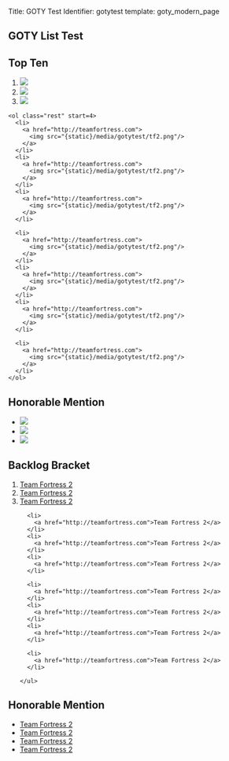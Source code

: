 Title: GOTY Test
Identifier: gotytest
template: goty_modern_page

<article>
  <h1>GOTY List Test</h1>
  <h2>Top Ten</h2>
  <section class="top-ten">
    <ol class="top-three">
      <li>
        <a href="http://teamfortress.com">
          <img src="{static}/media/gotytest/tf2.png"/>
        </a>
      </li>
      <li>
        <a href="http://teamfortress.com">
          <img src="{static}/media/gotytest/tf2.png"/>
        </a>
      </li>
      <li>
        <a href="http://teamfortress.com">
          <img src="{static}/media/gotytest/tf2.png"/>
        </a>
      </li>
    </ol>

    <ol class="rest" start=4>
      <li>
        <a href="http://teamfortress.com">
          <img src="{static}/media/gotytest/tf2.png"/>
        </a>
      </li>
      <li>
        <a href="http://teamfortress.com">
          <img src="{static}/media/gotytest/tf2.png"/>
        </a>
      </li>
      <li>
        <a href="http://teamfortress.com">
          <img src="{static}/media/gotytest/tf2.png"/>
        </a>
      </li>

      <li>
        <a href="http://teamfortress.com">
          <img src="{static}/media/gotytest/tf2.png"/>
        </a>
      </li>
      <li>
        <a href="http://teamfortress.com">
          <img src="{static}/media/gotytest/tf2.png"/>
        </a>
      </li>
      <li>
        <a href="http://teamfortress.com">
          <img src="{static}/media/gotytest/tf2.png"/>
        </a>
      </li>

      <li>
        <a href="http://teamfortress.com">
          <img src="{static}/media/gotytest/tf2.png"/>
        </a>
      </li>
    </ol>
  </section>

  <section class="honorable-mention">
    <h2>Honorable Mention</h2>
    <ul>
      <li>
        <a href="http://teamfortress.com">
          <img src="{static}/media/gotytest/tf2.png"/>
        </a>
      </li>
      <li>
        <a href="http://teamfortress.com">
          <img src="{static}/media/gotytest/tf2.png"/>
        </a>
      </li>
      <li>
        <a href="http://teamfortress.com">
          <img src="{static}/media/gotytest/tf2.png"/>
        </a>
      </li>
    </ul>
  </section>
</article>

<aside>
  <section class="backlog-bracket">
    <h2>Backlog Bracket</h2>
    <ol>
      <li>
        <a href="http://teamfortress.com">Team Fortress 2</a>
      </li>
      <li>
        <a href="http://teamfortress.com">Team Fortress 2</a>
      </li>
      <li>
        <a href="http://teamfortress.com">Team Fortress 2</a>
      </li>

      <li>
        <a href="http://teamfortress.com">Team Fortress 2</a>
      </li>
      <li>
        <a href="http://teamfortress.com">Team Fortress 2</a>
      </li>
      <li>
        <a href="http://teamfortress.com">Team Fortress 2</a>
      </li>

      <li>
        <a href="http://teamfortress.com">Team Fortress 2</a>
      </li>
      <li>
        <a href="http://teamfortress.com">Team Fortress 2</a>
      </li>
      <li>
        <a href="http://teamfortress.com">Team Fortress 2</a>
      </li>

      <li>
        <a href="http://teamfortress.com">Team Fortress 2</a>
      </li>

    </ul>
  </section>

  <section class="honorable-mention">
    <h2>Honorable Mention</h2>
    <ul>
      <li>
        <a href="http://teamfortress.com">
          Team Fortress 2
        </a>
      </li>
      <li>
        <a href="http://teamfortress.com">
          Team Fortress 2
        </a>
      </li>
      <li>
        <a href="http://teamfortress.com">
          Team Fortress 2
        </a>
      </li>
      <li>
        <a href="http://teamfortress.com">
          Team Fortress 2
        </a>
      </li>
    </ul>
  </section>
</aside>
